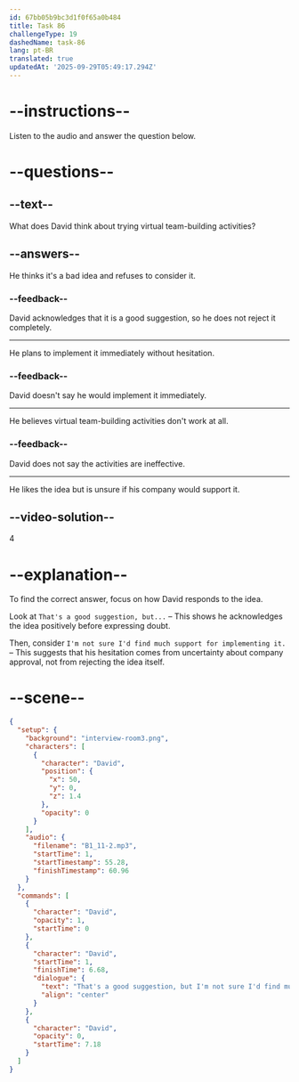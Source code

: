```yaml
---
id: 67bb05b9bc3d1f0f65a0b484
title: Task 86
challengeType: 19
dashedName: task-86
lang: pt-BR
translated: true
updatedAt: '2025-09-29T05:49:17.294Z'
---
```


<!-- (Audio) David: That's a good suggestion, but I'm not sure I'd find much support for implementing it. Thanks for the idea, though. -->

# --instructions--

Listen to the audio and answer the question below.

# --questions--

## --text--

What does David think about trying virtual team-building activities?

## --answers--

He thinks it's a bad idea and refuses to consider it.

### --feedback--

David acknowledges that it is a good suggestion, so he does not reject it completely.

---

He plans to implement it immediately without hesitation.

### --feedback--

David doesn't say he would implement it immediately.

---

He believes virtual team-building activities don't work at all.

### --feedback--

David does not say the activities are ineffective.

---

He likes the idea but is unsure if his company would support it.

## --video-solution--

4

# --explanation--  

To find the correct answer, focus on how David responds to the idea.  

Look at `That's a good suggestion, but...` – This shows he acknowledges the idea positively before expressing doubt.  

Then, consider `I'm not sure I'd find much support for implementing it.` – This suggests that his hesitation comes from uncertainty about company approval, not from rejecting the idea itself.

# --scene--

```json
{
  "setup": {
    "background": "interview-room3.png",
    "characters": [
      {
        "character": "David",
        "position": {
          "x": 50,
          "y": 0,
          "z": 1.4
        },
        "opacity": 0
      }
    ],
    "audio": {
      "filename": "B1_11-2.mp3",
      "startTime": 1,
      "startTimestamp": 55.28,
      "finishTimestamp": 60.96
    }
  },
  "commands": [
    {
      "character": "David",
      "opacity": 1,
      "startTime": 0
    },
    {
      "character": "David",
      "startTime": 1,
      "finishTime": 6.68,
      "dialogue": {
        "text": "That's a good suggestion, but I'm not sure I'd find much support for implementing it. Thanks for the idea, though.",
        "align": "center"
      }
    },
    {
      "character": "David",
      "opacity": 0,
      "startTime": 7.18
    }
  ]
}
```
